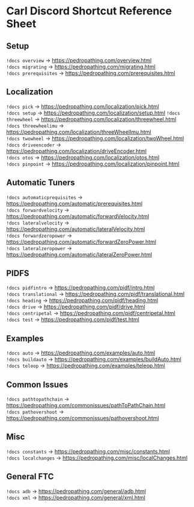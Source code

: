 # Carl Discord Shortcut Reference Sheet

## Setup
`!docs overview` -> https://pedropathing.com/overview.html  
`!docs migrating` -> https://pedropathing.com/migrating.html  
`!docs prerequisites` -> https://pedropathing.com/prerequisites.html

## Localization
`!docs pick` -> https://pedropathing.com/localization/pick.html   
`!docs setup` -> https://pedropathing.com/localization/setup.html
`!docs threewheel` -> https://pedropathing.com/localization/threewheel.html  
`!docs threewheelimu` -> https://pedropathing.com/localization/threeWheelImu.html    
`!docs twowheel` -> https://pedropathing.com/localization/twoWheel.html  
`!docs driveencoder` -> https://pedropathing.com/localization/driveEncoder.html  
`!docs otos` -> https://pedropathing.com/localization/otos.html  
`!docs pinpoint` -> https://pedropathing.com/localization/pinpoint.html  



## Automatic Tuners
`!docs automaticprequisites` -> https://pedropathing.com/automatic/prerequisites.html  
`!docs forwardvelocity` -> https://pedropathing.com/automatic/forwardVelocity.html  
`!docs lateralvelocity` -> https://pedropathing.com/automatic/lateralVelocity.html  
`!docs forwardzeropower` -> https://pedropathing.com/automatic/forwardZeroPower.html  
`!docs lateralzeropower` -> https://pedropathing.com/automatic/lateralZeroPower.html  

## PIDFS
`!docs pidfintro` -> https://pedropathing.com/pidf/intro.html  
`!docs translational` -> https://pedropathing.com/pidf/translational.html  
`!docs heading` -> https://pedropathing.com/pidf/heading.html  
`!docs drive` -> https://pedropathing.com/pidf/drive.html  
`!docs centripetal` -> https://pedropathing.com/pidf/centripetal.html  
`!docs test` -> https://pedropathing.com/pidf/test.html  

## Examples
`!docs auto` -> https://pedropathing.com/examples/auto.html  
`!docs buildauto` -> https://pedropathing.com/examples/buildAuto.html  
`!docs teleop` -> https://pedropathing.com/examples/teleop.html

## Common Issues
`!docs pathtopathchain` -> https://pedropathing.com/commonissues/pathToPathChain.html  
`!docs pathovershoot` -> https://pedropathing.com/commonissues/pathovershoot.html

## Misc
`!docs constants` -> https://pedropathing.com/misc/constants.html  
`!docs localchanges` -> https://pedropathing.com/misc/localChanges.html

## General FTC
`!docs adb` -> https://pedropathing.com/general/adb.html  
`!docs xml` -> https://pedropathing.com/general/xml.html
